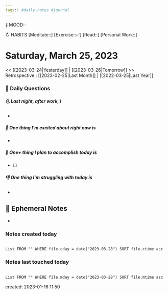 ```yaml
---
tags:: #daily-notes #journal
---
```


⨑ MOOD::

↻ HABITS
[Meditate::]
[Exercise::✅]
[Read::]
[Personal Work::]

# Saturday, March 25, 2023

<< [[2023-03-24|Yesterday]] | [[2023-03-26|Tomorrow]] >>
Retrospective:: [[2023-02-25|Last Month]] | [[2022-03-25|Last Year]]

### 📅 Daily Questions

##### 🌜 Last night, after work, I

-

##### 🙌 One thing I'm excited about right now is

-

##### 🚀 One+ thing I plan to accomplish today is

- [ ]

##### 👎 One thing I'm struggling with today is

-

## 📝 Ephemeral Notes

- 

### Notes created today

```dataview

List FROM "" WHERE file.cday = date("2023-03-28") SORT file.ctime asc

```

### Notes last touched today

```dataview

List FROM "" WHERE file.mday = date("2023-03-28") SORT file.mtime asc

```

created: 2023-01-16 11:50

